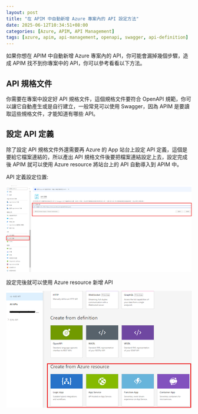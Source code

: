 ```yaml
---
layout: post
title: "在 APIM 中自動新增 Azure 專案內的 API 設定方法"
date: 2025-06-12T10:34:51+08:00
categories: [Azure, APIM, API Management]
tags: [azure, apim, api-management, openapi, swagger, api-definition]
---
```


如果你想在 APIM 中自動新增 Azure 專案內的 API，你可能會漏掉幾個步驟，造成 APIM 找不到你專案中的 API，你可以參考看看以下方法。

## API 規格文件

你需要在專案中設定好 API 規格文件，這個規格文件要符合 OpenAPI 規範，你可以讓它自動產生或是自行建立，一般常見可以使用 Swagger，因為 APIM 是要讀取這些規格文件，才能知道有哪些 API。

## 設定 API 定義

除了設定 API 規格文件外還需要再 Azure 的 App 站台上設定 API 定義，這個是要給它檔案連結的，所以產出 API 規格文件後要把檔案連結設定上去，設定完成後 APIM 就可以使用 Azure resource 將站台上的 API 自動導入到 APIM 中。

API 定義設定位置:

![API 定義設定位置](/assets/images/azure/apim/api-definition-setting.png)

設定完後就可以使用 Azure resource 新增 API

![Azure resource 新增 API](/assets/images/azure/apim/azure-resource-add-api.png)
